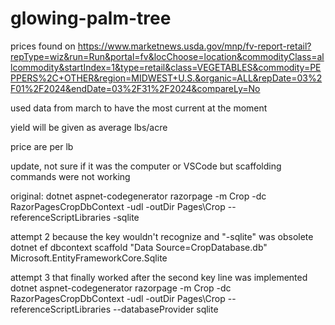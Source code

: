 # glowing-palm-tree


prices found on https://www.marketnews.usda.gov/mnp/fv-report-retail?repType=wiz&run=Run&portal=fv&locChoose=location&commodityClass=allcommodity&startIndex=1&type=retail&class=VEGETABLES&commodity=PEPPERS%2C+OTHER&region=MIDWEST+U.S.&organic=ALL&repDate=03%2F01%2F2024&endDate=03%2F31%2F2024&compareLy=No 

used data from march to have the most current at the moment 

yield will be given as average lbs/acre

price are per lb



update, not sure if it was the computer or VSCode but scaffolding commands were not working

original:
dotnet aspnet-codegenerator razorpage -m Crop -dc RazorPagesCropDbContext -udl -outDir Pages\Crop --referenceScriptLibraries -sqlite

attempt 2 because the key wouldn't recognize and "-sqlite" was obsolete
dotnet ef dbcontext scaffold "Data Source=CropDatabase.db" Microsoft.EntityFrameworkCore.Sqlite

attempt 3 that finally worked after the second key line was implemented
dotnet aspnet-codegenerator razorpage -m Crop -dc RazorPagesCropDbContext -udl -outDir Pages\Crop --referenceScriptLibraries --databaseProvider sqlite

